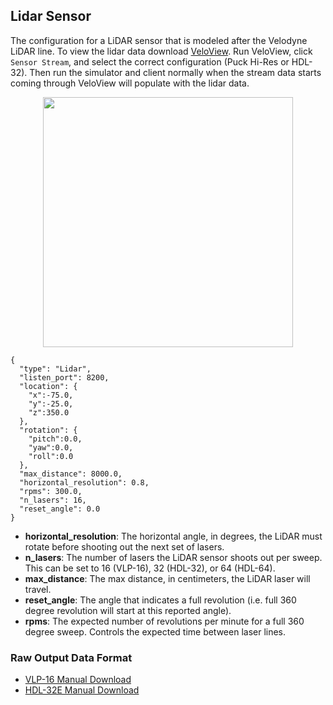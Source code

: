 ## Lidar Sensor

The configuration for a LiDAR sensor that is modeled after the Velodyne LiDAR line. To view the lidar data download [VeloView](https://www.paraview.org/VeloView/). Run VeloView, click `Sensor Stream`, and select the correct configuration (Puck Hi-Res or HDL-32). Then run the simulator and client normally when the stream data starts coming through VeloView will populate with the lidar data.

<p align="center">
<img src="https://github.com/monoDriveIO/Client/raw/master/WikiPhotos/lidarsensor.PNG" width="400" height="400" />
</p>

```
{
  "type": "Lidar",
  "listen_port": 8200,
  "location": {
    "x":-75.0,
    "y":-25.0,
    "z":350.0
  },
  "rotation": {
    "pitch":0.0,
    "yaw":0.0,
    "roll":0.0
  },
  "max_distance": 8000.0,
  "horizontal_resolution": 0.8,
  "rpms": 300.0,
  "n_lasers": 16,
  "reset_angle": 0.0
}
```

- **horizontal_resolution**: The horizontal angle, in degrees, the LiDAR must rotate before shooting out the next set of lasers.
- **n_lasers**: The number of lasers the LiDAR sensor shoots out per sweep. This can be set to 16 (VLP-16), 32 (HDL-32), or 64 (HDL-64).
- **max_distance**: The max distance, in centimeters, the LiDAR laser will travel.
- **reset_angle**: The angle that indicates a full revolution (i.e. full 360 degree revolution will start at this reported angle).
- **rpms**: The expected number of revolutions per minute for a full 360 degree sweep. Controls the expected time between laser lines.

### Raw Output Data Format

- [VLP-16 Manual Download](http://velodynelidar.com/vlp-16.html)
- [HDL-32E Manual Download](http://velodynelidar.com/hdl-32e.html)

